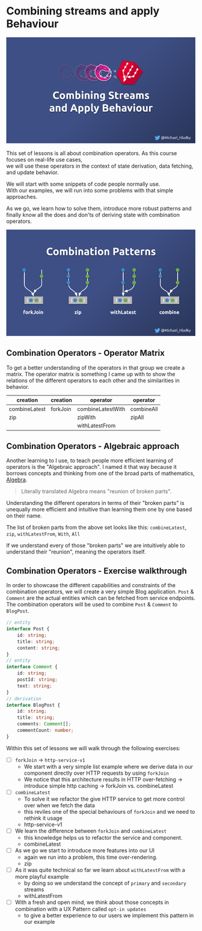# Combining streams and apply Behaviour

![Reactive Architecture and UX Patterns - Combining Stream and Behavior](./assets/images/Reactive-architecture-and-ux-patterns_angular_combining-streams-and-behavior_michael-hladky.png)

This set of lessons is all about combination operators. 
As this course focuses on real-life use cases,  
we will use these operators in the context of state derivation, data fetching, and update behavior.

We will start with some snippets of code people normally use.  
With our examples, we will run into some problems with that simple approaches. 

As we go, we learn how to solve them, 
introduce more robust patterns and finally know all the does and don'ts of deriving state with combination operators. 

![Reactive Architecture and UX Patterns - Combination Operators](./assets/images/Reactive-architecture-and-ux-patterns_angular_combination-operators-dark_michael-hladky.png)

## Combination Operators - Operator Matrix

To get a better understanding of the operators in that group we create a matrix.
The operator matrix is something I came up with to show the relations of the different 
operators to each other and the similarities in behavior. 

| creation       | creation       |  operator         | operator    |
|----------------|----------------|-------------------|-------------|
| combineLatest  | forkJoin       | combineLatestWith | combineAll  |
| zip            |                | zipWith           | zipAll      |
|                |                | withLatestFrom    |             |

## Combination Operators - Algebraic approach

Another learning to I use, to teach people more efficient learning of operators is the "Algebraic approach".
I named it that way because it borrows concepts and thinking from one of the broad parts of mathematics, [Algebra](https://en.wikipedia.org/wiki/Algebra).

> Literally translated Algebra means "reunion of broken parts".

Understanding the different operators in terms of their "broken parts" is unequally more efficient and intuitive than learning them one by one based on their name.

The list of broken parts from the above set looks like this:
`combineLatest`, `zip`, `withLatestFrom`, `With`, `All` 

If we understand every of those "broken parts" we are intuitively able to understand their "reunion", meaning the operators itself.

## Combination Operators - Exercise walkthrough

In order to showcase the different capabilities and constraints of the combination operators, we will create a very simple Blog application. `Post` & `Comment` are the actual entities which can be fetched from service endpoints.
The combination operators will be used to combine `Post` & `Comment` to `BlogPost`.

```Typescript
// entity
interface Post {
    id: string;
    title: string;
    content: string;
}
// entity
interface Comment {
    id: string;
    postId: string;
    text: string;
}
// derivation
interface BlogPost { 
    id: string;
    title: string;
    comments: Comment[];
    commentCount: number;
}
```

Within this set of lessons we will walk through the following exercises:

- [ ] `forkJoin` -> `http-service-v1`
  - We start with a very simple list example where we derive data in our component directly over HTTP requests by using `forkJoin`
  - We notice that this architecture results in HTTP over-fetching -> introduce simple http caching -> forkJoin vs. combineLatest
- [ ] `combineLatest`
  - To solve it we refactor the give HTTP service to get more control over when we fetch the data
  - this reviles one of the special behaviours of `forkJoin` and we need to rethink it usage
  - http-service-v1
- [ ] We learn the difference between `forkJoin` and `combineLatest` 
  - this knowledge helps us to refactor the service and component.
  - combineLatest
- [ ] As we go we start to introduce more features into our UI
   - again we run into a problem, this time over-rendering.
   - zip
- [ ] As it was quite technical so far we learn about `withLatestFrom` with a more playful example 
  - by doing so we understand the concept of `primary` and `secondary` streams
  - withLatestFrom
- [ ] With a fresh and open mind, we think about those concepts in combination with a UX Pattern called `opt-in updates`
  - to give a better experience to our users we implement this pattern in our example
  


